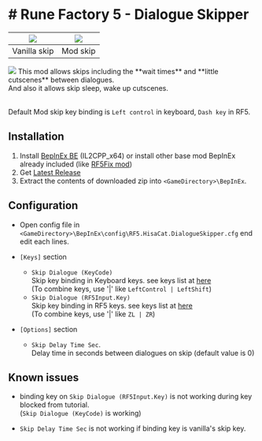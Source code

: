 # # Rune Factory 5 - Dialogue Skipper

|<img src="https://user-images.githubusercontent.com/17191898/180761441-29e238ae-1a23-4020-a71c-59af48d35393.gif">|<img src="https://user-images.githubusercontent.com/17191898/180807633-9925e4b8-70a4-4c58-9d9a-8c0229a012d5.gif">|
|---|---|
|Vanilla skip|Mod skip|

<img src="https://user-images.githubusercontent.com/17191898/180816559-326b28eb-80c1-426d-a16b-a5df5a9433ee.gif">
This mod allows skips including the **wait times** and **little cutscenes** between dialogues.<br>
And also it allows skip sleep, wake up cutscenes.<br><br>

Default Mod skip key binding is `Left control` in keyboard, `Dash key` in RF5.

## Installation

1. Install [BepInEx BE](https://builds.bepinex.dev/projects/bepinex_be) (IL2CPP_x64)
or install other base mod BepInEx already included (like [RF5Fix mod](https://github.com/Lyall/RF5Fix))
2. Get [Latest Release](https://github.com/hisacat/RF5.HisaCat.DialogueSkipper/releases)
3. Extract the contents of downloaded zip into `<GameDirectory>\BepInEx`. 

## Configuration

* Open config file in `<GameDirectory>\BepInEx\config\RF5.HisaCat.DialogueSkipper.cfg` end edit each lines.

* `[Keys]` section

  * `Skip Dialogue (KeyCode)`<br>
    Skip key binding in Keyboard keys. see keys list at [here](https://docs.bepinex.dev/master/api/BepInEx.IL2CPP.UnityEngine.KeyCode.html)<br>
    (To combine keys, use '|' like `LeftControl | LeftShift`)
  * `Skip Dialogue (RF5Input.Key)`<br>
    Skip key binding in RF5 keys.  see keys list at [here](https://gist.github.com/hisacat/612a47466cc6ab66f87bc7a677c5cfb7)<br>
    (To combine keys, use '|' like `ZL | ZR`)

* `[Options]` section

  * `Skip Delay Time Sec`.<br>
    Delay time in seconds between dialogues on skip (default value is 0)

## Known issues

* binding key on `Skip Dialogue (RF5Input.Key)` is not working during key blocked from tutorial.<br>
  (`Skip Dialogue (KeyCode)` is working)

* `Skip Delay Time Sec` is not working if binding key is vanilla's skip key.
